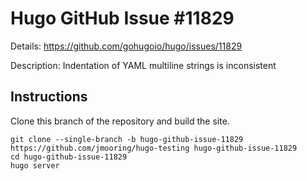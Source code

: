 # Hugo GitHub Issue #11829

Details: <https://github.com/gohugoio/hugo/issues/11829>

Description: Indentation of YAML multiline strings is inconsistent

## Instructions

Clone this branch of the repository and build the site.

```text
git clone --single-branch -b hugo-github-issue-11829 https://github.com/jmooring/hugo-testing hugo-github-issue-11829
cd hugo-github-issue-11829
hugo server
```
